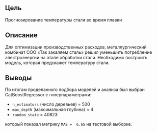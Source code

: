 ## Цель
Прогнозирование температуры стали во время плавки

## Описание
Для оптимизации производственных расходов, металлургический комбинат ООО «Так закаляем сталь» решил уменьшить потребление электроэнергии на этапе обработки стали. Необходимо построить модель, которая предскажет температуру стали.

## Выводы
По итогам проделанного подбора моделей и анализа был выбран CatBoostRegressor с гиперпараметрами:
- `n_estimators` (число деревьев) = 500		
- `max_depth` (максимальная глубина) = 4
- `random_state` = 40823

который показал метрику `MAE =  6.65` на тестовой выборке.
